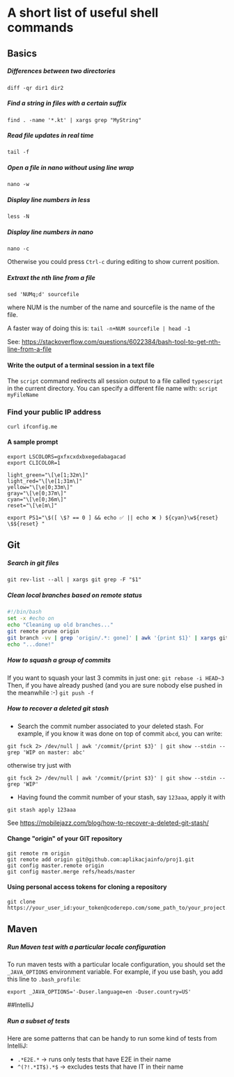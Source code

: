 # A short list of useful shell commands

## Basics

##### Differences between two directories
`diff -qr dir1 dir2`

##### Find a string in files with a certain suffix
`find . -name '*.kt' | xargs grep "MyString"`

##### Read file updates in real time
`tail -f` 

##### Open a file in nano without using line wrap
`nano -w` 

##### Display line numbers in less
`less -N`

##### Display line numbers in nano
`nano -c`

Otherwise you could press `Ctrl-c` during editing to show current position. 

##### Extraxt the nth line from a file
`sed 'NUMq;d' sourcefile`

where NUM is the number of the name and sourcefile is the name of the file.

A faster way of doing this is:
`tail -n+NUM sourcefile | head -1`

See: https://stackoverflow.com/questions/6022384/bash-tool-to-get-nth-line-from-a-file

#### Write the output of a terminal session in a text file
The `script` command redirects all session output to a file called `typescript` in the current directory. 
You can specify a different file name with:
`script myFileName`

### Find your public IP address
`curl ifconfig.me`

#### A sample prompt
```shell
export LSCOLORS=gxfxcxdxbxegedabagacad
export CLICOLOR=1

light_green="\[\e[1;32m\]"
light_red="\[\e[1;31m\]"
yellow="\[\e[0;33m\]"
gray="\[\e[0;37m\]"
cyan="\[\e[0;36m\]"
reset="\[\e[m\]"

export PS1="\$([ \$? == 0 ] && echo ✅ || echo ❌ ) ${cyan}\w${reset} \$${reset} "
```

## Git
##### Search in git files
`git rev-list --all | xargs git grep -F "$1"`

##### Clean local branches based on remote status
```bash
#!/bin/bash
set -x #echo on
echo "Cleaning up old branches..."
git remote prune origin 
git branch -vv | grep 'origin/.*: gone]' | awk '{print $1}' | xargs git branch -d
echo "...done!"
```
##### How to squash a group of commits
If you want to squash your last 3 commits in just one:
`git rebase -i HEAD~3`
Then, if you have already pushed (and you are sure nobody else pushed in the meanwhile :-)
`git push -f`

##### How to recover a deleted git stash
- Search the commit number associated to your deleted stash. For example, if you know it was done on top of commit `abcd`, you can write:

`git fsck 2> /dev/null | awk '/commit/{print $3}' | git show --stdin --grep 'WIP on master: abc'`

otherwise try just with

`git fsck 2> /dev/null | awk '/commit/{print $3}' | git show --stdin --grep 'WIP'`
- Having found the commit number of your stash, say `123aaa`, apply it with

`git stash apply 123aaa`

See https://mobilejazz.com/blog/how-to-recover-a-deleted-git-stash/

#### Change "origin" of your GIT repository 
```
git remote rm origin
git remote add origin git@github.com:aplikacjainfo/proj1.git
git config master.remote origin
git config master.merge refs/heads/master
```

#### Using personal access tokens for cloning a repository
```
git clone https://your_user_id:your_token@coderepo.com/some_path_to/your_project.git
```

## Maven
##### Run Maven test with a particular locale configuration
To run maven tests with a particular locale configuration, you should set the `_JAVA_OPTIONS` environment variable. 
For example, if you use bash, you add this line to `.bash_profile`:

`export _JAVA_OPTIONS='-Duser.language=en -Duser.country=US'`

##IntelliJ
##### Run a subset of tests
Here are some patterns that can be handy to run some kind of tests from IntelliJ:
* `.*E2E.*` -> runs only tests that have E2E in their name
* `^(?!.*IT$).*$` -> excludes tests that have IT in their name
